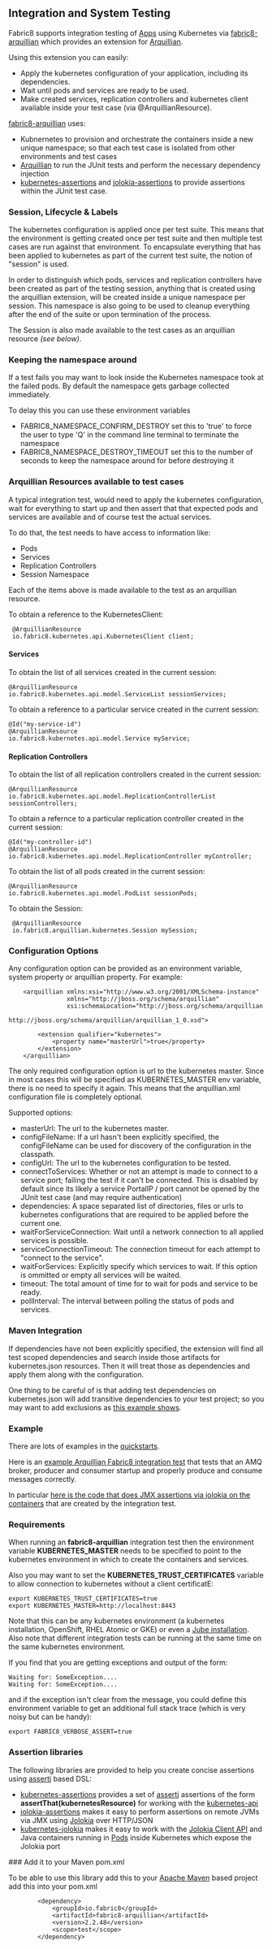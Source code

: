## Integration and System Testing

Fabric8 supports integration testing of [Apps](apps.html) using Kubernetes via [fabric8-arquillian](https://github.com/fabric8io/fabric8/tree/master/components/fabric8-arquillian) which provides an extension for [Arquillian](http://arquillian.org/).

Using this extension you can easily:

* Apply the kubernetes configuration of your application, including its dependencies.
* Wait until pods and services are ready to be used.
* Make created services, replication controllers and kubernetes client available inside your test case (via @ArquillianResource).

[fabric8-arquillian](https://github.com/fabric8io/fabric8/tree/master/components/fabric8-arquillian) uses:

* Kubnernetes to provision and orchestrate the containers inside a new unique namespace; so that each test case is isolated from other environments and test cases
* [Arquillian](http://arquillian.org/) to run the JUnit tests and perform the necessary dependency injection
* [kubernetes-assertions](https://github.com/fabric8io/fabric8/tree/master/components/kubernetes-assertions) and [jolokia-assertions](https://github.com/fabric8io/fabric8/tree/master/components/jolokia-assertions) to provide assertions within the JUnit test case.

### Session, Lifecycle &amp; Labels

The kubernetes configuration is applied once per test suite. This means that the environment is getting created once per test suite and then multiple test cases are run against that environment.
To encapsulate everything that has been applied to kubernetes as part of the current test suite, the notion of "session" is used.

In order to distinguish which pods, services and replication controllers have been created as part of the testing session, anything that is created using the arquillian extension, will be created inside a unique namespace per session.
This namespace is also going to be used to cleanup everything after the end of the suite or upon termination of the process.

The Session is also made available to the test cases as an arquillian resource _(see below)_.

### Keeping the namespace around

If a test fails you may want to look inside the Kubernetes namespace took at the failed pods. By default the namespace gets garbage collected immediately.

To delay this you can use these environment variables

* FABRIC8_NAMESPACE_CONFIRM_DESTROY set this to 'true' to force the user to type 'Q' in the command line terminal to terminate the namespace
* FABRIC8_NAMESPACE_DESTROY_TIMEOUT set this to the number of seconds to keep the namespace around for before destroying it

### Arquillian Resources available to test cases

A typical integration test, would need to apply the kubernetes configuration, wait for everything to start up and then assert that that expected pods and services are available and of course test the actual services.

To do that, the test needs to have access to information like:

* Pods
* Services
* Replication Controllers
* Session Namespace

Each of the items above is made available to the test as an arquillian resource. 


To obtain a reference to the KubernetesClient:

     @ArquillianResource
     io.fabric8.kubernetes.api.KubernetesClient client;

#### Services

To obtain the list of all services created in the current session:

    @ArquillianResource
    io.fabric8.kubernetes.api.model.ServiceList sessionServices;


To obtain a reference to a particular service created in the current session:


    @Id("my-service-id")
    @ArquillianResource
    io.fabric8.kubernetes.api.model.Service myService;

#### Replication Controllers


To obtain the list of all replication controllers created in the current session:

    @ArquillianResource
    io.fabric8.kubernetes.api.model.ReplicationControllerList sessionControllers;

To obtain a refernce to a particular replication controller created in the current session:


    @Id("my-controller-id")
    @ArquillianResource
    io.fabric8.kubernetes.api.model.ReplicationController myController;
        

To obtain the list of all pods created in the current session:
      
    @ArquillianResource
    io.fabric8.kubernetes.api.model.PodList sessionPods;
        
To obtain the Session:

     @ArquillianResource
     io.fabric8.arquillian.kubernetes.Session mySession;
        
### Configuration Options

Any configuration option can be provided as an environment variable, system property or arquillian property. 
For example:
        
        <arquillian xmlns:xsi="http://www.w3.org/2001/XMLSchema-instance"
                    xmlns="http://jboss.org/schema/arquillian"
                    xsi:schemaLocation="http://jboss.org/schema/arquillian
                    http://jboss.org/schema/arquillian/arquillian_1_0.xsd">
                    
            <extension qualifier="kubernetes">
                <property name="masterUrl">true</property>
            </extension>
        </arquillian>

The only required configuration option is url to the kubernetes master. Since in most cases this will be specified as KUBERNETES_MASTER env variable, there is no need
to specify it again. 
This means that the arquillian.xml configuration file is completely optional.
        
Supported options:
        
* masterUrl: The url to the kubernetes master.
* configFileName: If a url hasn't been explicitly specified, the configFileName can be used for discovery of the configuration in the classpath.
* configUrl: The url to the kubernetes configuration to be tested.
* connectToServices: Whether or not an attempt is made to connect to a service port; failing the test if it can't be connected. This is disabled by default since its likely a service PortalIP / port cannot be opened by the JUnit test case (and may require authentication)
* dependencies: A space separated list of directories, files or urls to kubernetes configurations that are required to be applied before the current one.
* waitForServiceConnection: Wait until a network connection to all applied services is possible.
* serviceConnectionTimeout: The connection timeout for each attempt to "connect to the service".
* waitForServices: Explicitly specify which services to wait. If this option is ommitted or empty all services will be waited.
* timeout: The total amount of time for to wait for pods and service to be ready.
* pollInterval: The interval between polling the status of pods and services.


### Maven Integration

If dependencies have not been explicitly specified, the extension will find all test scoped dependencies and search inside those artifacts for kubernetes.json resources.
Then it will treat those as dependencies and apply them along with the configuration.

One thing to be careful of is that adding test dependencies on kubernetes.json will add transitive dependencies to your test project; so you may want to add exclusions as [this example shows](https://github.com/fabric8io/fabric8/blob/master/itests/pom.xml#L57).

### Example

There are lots of examples in the [quickstarts](http://fabric8.io/guide/quickstarts.html).

Here is an [example Arquillian Fabric8 integration test](https://github.com/fabric8io/fabric8/blob/master/itests/src/test/java/io/fabric8/itests/BrokerProducerConsumerIT.java#L57) that tests that an AMQ broker, producer and consumer startup and properly produce and consume messages correctly.

In particular [here is the code that does JMX assertions via jolokia on the containers](https://github.com/fabric8io/fabric8/blob/master/itests/src/test/java/io/fabric8/itests/BrokerProducerConsumerIT.java#L74) that are created by the integration test.

### Requirements

When running an **fabric8-arquillian** integration test then the environment variable **KUBERNETES_MASTER** needs to be specified to point to the kubernetes environment in which to create the containers and services.

Also you may want to set the **KUBERNETES_TRUST_CERTIFICATES** variable to allow connection to kubernetes without a client certificatE:

    export KUBERNETES_TRUST_CERTIFICATES=true
    export KUBERNETES_MASTER=http://localhost:8443

Note that this can be any kubernetes environment (a kubernetes installation, OpenShift, RHEL Atomic or GKE) or even a [Jube installation](http://fabric8.io/jube/getStarted.html). Also note that different integration tests can be running at the same time on the same kubernetes environment.

If you find that you are getting exceptions and output of the form:

    Waiting for: SomeException....
    Waiting for: SomeException....

and if the exception isn't clear from the message, you could define this environment variable to get an additional full stack trace (which is very noisy but can be handy):

    export FABRIC8_VERBOSE_ASSERT=true

### Assertion libraries

The following libraries are provided to help you create concise assertions using [assertj](http://joel-costigliola.github.io/assertj/) based DSL:

 * [kubernetes-assertions](https://github.com/fabric8io/fabric8/tree/master/components/kubernetes-assertions) provides a set of [assertj](http://joel-costigliola.github.io/assertj/) assertions of the form **assertThat(kubernetesResource)** for working with the [kubernetes-api](https://github.com/fabric8io/fabric8/tree/master/components/kubernetes-api)
 * [jolokia-assertions](https://github.com/fabric8io/fabric8/tree/master/components/jolokia-assertions) makes it easy to perform assertions on remote JVMs via JMX using  [Jolokia](http://jolokia.org/) over HTTP/JSON
 * [kubernetes-jolokia](https://github.com/fabric8io/fabric8/tree/master/components/kubernetes-jolokia) makes it easy to work with the [Jolokia Client API](http://jolokia.org/reference/html/clients.html#client-java) and Java containers running in [Pods](http://fabric8.io/guide/pods.html) inside Kubernetes which expose the Jolokia port

### Add it to your Maven pom.xml

To be able to use this library add this to your [Apache Maven](http://maven.apache.org/) based project add this into your pom.xml

            <dependency>
                <groupId>io.fabric8</groupId>
                <artifactId>fabric8-arquillian</artifactId>
                <version>2.2.48</version>
                <scope>test</scope>
            </dependency>